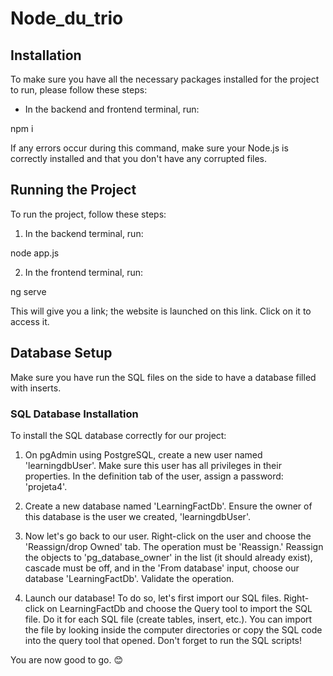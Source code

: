 # Node_du_trio

## Installation

To make sure you have all the necessary packages installed for the project to run, please follow these steps:

- In the backend and frontend terminal, run:

npm i

If any errors occur during this command, make sure your Node.js is correctly installed and that you don't have any corrupted files.

## Running the Project

To run the project, follow these steps:

1. In the backend terminal, run:

node app.js

2. In the frontend terminal, run:

ng serve

This will give you a link; the website is launched on this link. Click on it to access it.

## Database Setup

Make sure you have run the SQL files on the side to have a database filled with inserts.

### SQL Database Installation

To install the SQL database correctly for our project:

1. On pgAdmin using PostgreSQL, create a new user named 'learningdbUser'. Make sure this user has all privileges in their properties. In the definition tab of the user, assign a password: 'projeta4'.

2. Create a new database named 'LearningFactDb'. Ensure the owner of this database is the user we created, 'learningdbUser'.

3. Now let's go back to our user. Right-click on the user and choose the 'Reassign/drop Owned' tab. The operation must be 'Reassign.' Reassign the objects to 'pg_database_owner' in the list (it should already exist), cascade must be off, and in the 'From database' input, choose our database 'LearningFactDb'. Validate the operation.

4. Launch our database! To do so, let's first import our SQL files. Right-click on LearningFactDb and choose the Query tool to import the SQL file. Do it for each SQL file (create tables, insert, etc.). You can import the file by looking inside the computer directories or copy the SQL code into the query tool that opened. Don't forget to run the SQL scripts!

You are now good to go. 😊

